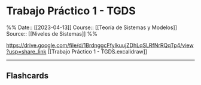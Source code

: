 # Trabajo Práctico 1 - TGDS

%%
Date:: [[2023-04-13]]
Course:: [[Teoría de Sistemas y Modelos]]
Source:: [[Niveles de Sistemas]]
%%


https://drive.google.com/file/d/1BrdnggcFfylkuujZDhLqSLRfNrRQqTp4/view?usp=share_link
[[Trabajo Práctico 1 - TGDS.excalidraw]]



___
## Flashcards